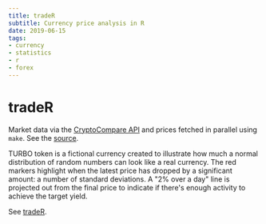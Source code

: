 ```yaml
---
title: tradeR
subtitle: Currency price analysis in R
date: 2019-06-15
tags:
- currency
- statistics
- r
- forex
---
```


# tradeR

Market data via the [CryptoCompare API](https://min-api.cryptocompare.com/) and prices fetched in parallel using `make`. See the [source](https://gitlab.com/deanturpin/tradeR).

TURBO token is a fictional currency created to illustrate how much a normal distribution of random numbers can look like a real currency. The red markers highlight when the latest price has dropped by a significant amount: a number of standard deviations. A "2% over a day" line is projected out from the final price to indicate if there's enough activity to achieve the target yield.

See [tradeR](https://deanturpin.gitlab.io/tradeR/).

